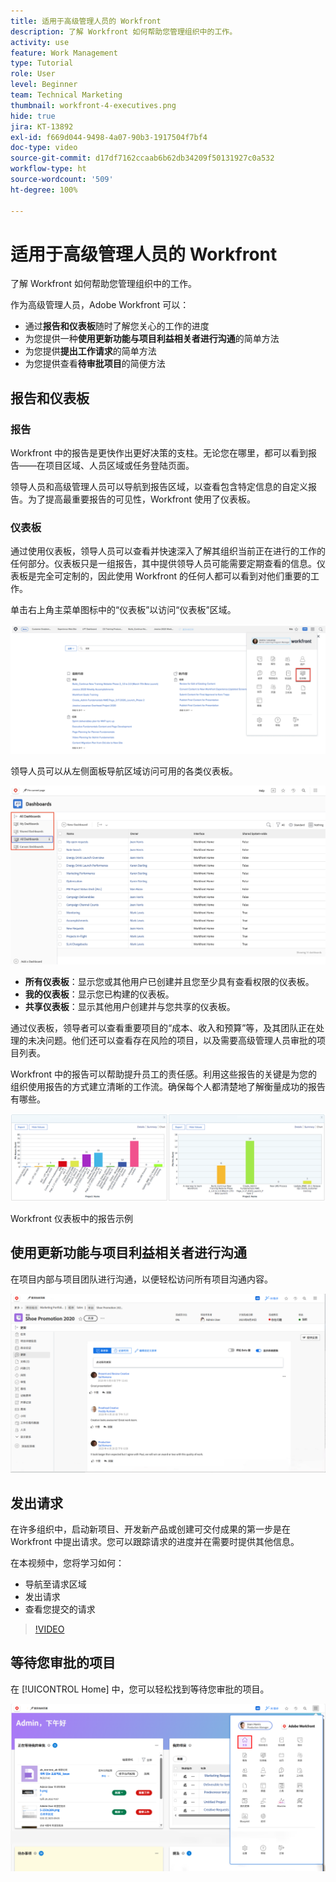 ```yaml
---
title: 适用于高级管理人员的 Workfront
description: 了解 Workfront 如何帮助您管理组织中的工作。
activity: use
feature: Work Management
type: Tutorial
role: User
level: Beginner
team: Technical Marketing
thumbnail: workfront-4-executives.png
hide: true
jira: KT-13892
exl-id: f669d044-9498-4a07-90b3-1917504f7bf4
doc-type: video
source-git-commit: d17df7162ccaab6b62db34209f50131927c0a532
workflow-type: ht
source-wordcount: '509'
ht-degree: 100%

---
```


# 适用于高级管理人员的 Workfront

了解 Workfront 如何帮助您管理组织中的工作。

作为高级管理人员，Adobe Workfront 可以：

* 通过&#x200B;**报告和仪表板**&#x200B;随时了解您关心的工作的进度
* 为您提供一种&#x200B;**使用更新功能与项目利益相关者进行沟通**&#x200B;的简单方法
* 为您提供&#x200B;**提出工作请求**&#x200B;的简单方法
* 为您提供查看&#x200B;**待审批项目**&#x200B;的简便方法

## 报告和仪表板

### 报告

Workfront 中的报告是更快作出更好决策的支柱。无论您在哪里，都可以看到报告——在项目区域、人员区域或任务登陆页面。

领导人员和高级管理人员可以导航到报告区域，以查看包含特定信息的自定义报告。为了提高最重要报告的可见性，Workfront 使用了仪表板。

### 仪表板

通过使用仪表板，领导人员可以查看并快速深入了解其组织当前正在进行的工作的任何部分。仪表板只是一组报告，其中提供领导人员可能需要定期查看的信息。仪表板是完全可定制的，因此使用 Workfront 的任何人都可以看到对他们重要的工作。

单击右上角主菜单图标中的“仪表板”以访问“仪表板”区域。

![主菜单中“仪表板”选项的图像](assets/workfront-4-executives-1.png)

领导人员可以从左侧面板导航区域访问可用的各类仪表板。

![仪表板页面的图像](assets/workfront-4-executives-2.png)

* **所有仪表板**：显示您或其他用户已创建并且您至少具有查看权限的仪表板。
* **我的仪表板**：显示您已构建的仪表板。
* **共享仪表板**：显示其他用户创建并与您共享的仪表板。

通过仪表板，领导者可以查看重要项目的“成本、收入和预算”等，及其团队正在处理的未决问题。他们还可以查看存在风险的项目，以及需要高级管理人员审批的项目列表。

Workfront 中的报告可以帮助提升员工的责任感。利用这些报告的关键是为您的组织使用报告的方式建立清晰的工作流。确保每个人都清楚地了解衡量成功的报告有哪些。

![Workfront 仪表板中的报告示例](assets/workfront-4-executives-3.png)

Workfront 仪表板中的报告示例

## 使用更新功能与项目利益相关者进行沟通

在项目内部与项目团队进行沟通，以便轻松访问所有项目沟通内容。

![“更新”页面的图像](assets/workfront-4-executives-4.png)


## 发出请求

在许多组织中，启动新项目、开发新产品或创建可交付成果的第一步是在 Workfront 中提出请求。您可以跟踪请求的进度并在需要时提供其他信息。

在本视频中，您将学习如何：

* 导航至请求区域
* 发出请求
* 查看您提交的请求

>[!VIDEO](https://video.tv.adobe.com/v/336092/?quality=12&learn=on&enablevpops)

## 等待您审批的项目

在 [!UICONTROL Home] 中，您可以轻松找到等待您审批的项目。

![“主页”的图像](assets/workfront-4-executives-5.png)

